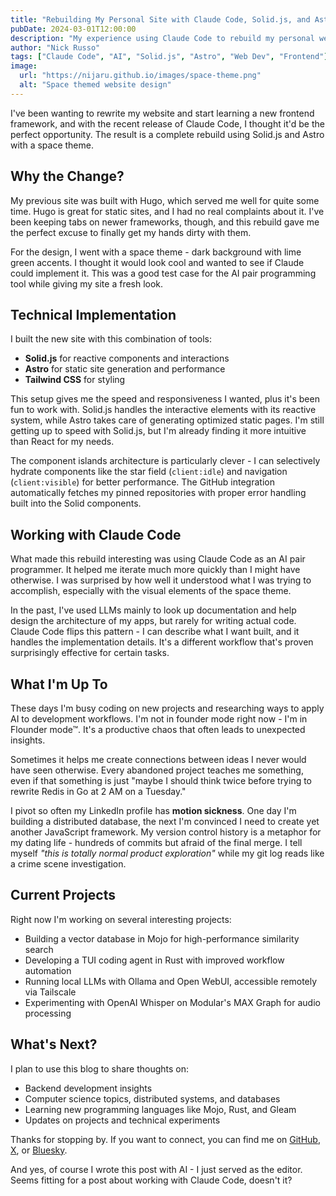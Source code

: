 ```yaml
---
title: "Rebuilding My Personal Site with Claude Code, Solid.js, and Astro"
pubDate: 2024-03-01T12:00:00
description: "My experience using Claude Code to rebuild my personal website with Solid.js and Astro featuring a space theme."
author: "Nick Russo"
tags: ["Claude Code", "AI", "Solid.js", "Astro", "Web Dev", "Frontend"]
image:
  url: "https://nijaru.github.io/images/space-theme.png"
  alt: "Space themed website design"
---
```


I've been wanting to rewrite my website and start learning a new frontend framework, and with the recent release of Claude Code, I thought it'd be the perfect opportunity. The result is a complete rebuild using Solid.js and Astro with a space theme.

## Why the Change?

My previous site was built with Hugo, which served me well for quite some time. Hugo is great for static sites, and I had no real complaints about it. I've been keeping tabs on newer frameworks, though, and this rebuild gave me the perfect excuse to finally get my hands dirty with them.

For the design, I went with a space theme - dark background with lime green accents. I thought it would look cool and wanted to see if Claude could implement it. This was a good test case for the AI pair programming tool while giving my site a fresh look.

## Technical Implementation

I built the new site with this combination of tools:

- **Solid.js** for reactive components and interactions
- **Astro** for static site generation and performance  
- **Tailwind CSS** for styling

This setup gives me the speed and responsiveness I wanted, plus it's been fun to work with. Solid.js handles the interactive elements with its reactive system, while Astro takes care of generating optimized static pages. I'm still getting up to speed with Solid.js, but I'm already finding it more intuitive than React for my needs.

The component islands architecture is particularly clever - I can selectively hydrate components like the star field (`client:idle`) and navigation (`client:visible`) for better performance. The GitHub integration automatically fetches my pinned repositories with proper error handling built into the Solid components.

## Working with Claude Code

What made this rebuild interesting was using Claude Code as an AI pair programmer. It helped me iterate much more quickly than I might have otherwise. I was surprised by how well it understood what I was trying to accomplish, especially with the visual elements of the space theme.

In the past, I've used LLMs mainly to look up documentation and help design the architecture of my apps, but rarely for writing actual code. Claude Code flips this pattern - I can describe what I want built, and it handles the implementation details. It's a different workflow that's proven surprisingly effective for certain tasks.

## What I'm Up To

These days I'm busy coding on new projects and researching ways to apply AI to development workflows. I'm not in founder mode right now - I'm in <span class="text-lime-300 font-medium">Flounder mode™.</span> It's a productive chaos that often leads to unexpected insights.

Sometimes it helps me create connections between ideas I never would have seen otherwise. Every abandoned project teaches me something, even if that something is just <span class="italic text-gray-100">"maybe I should think twice before trying to rewrite Redis in Go at 2 AM on a Tuesday."</span>

I pivot so often my LinkedIn profile has <strong class="text-lime-300">motion sickness</strong>. One day I'm building a distributed database, the next I'm convinced I need to create yet another JavaScript framework. My version control history is a metaphor for my dating life - <span class="bg-lime-500/10 px-1">hundreds of commits but afraid of the final merge</span>. I tell myself <em class="text-gray-100">"this is totally normal product exploration"</em> while my git log reads like a crime scene investigation.

## Current Projects

Right now I'm working on several interesting projects:

- Building a vector database in Mojo for high-performance similarity search
- Developing a TUI coding agent in Rust with improved workflow automation  
- Running local LLMs with Ollama and Open WebUI, accessible remotely via Tailscale
- Experimenting with OpenAI Whisper on Modular's MAX Graph for audio processing

## What's Next?

I plan to use this blog to share thoughts on:

- Backend development insights
- Computer science topics, distributed systems, and databases
- Learning new programming languages like Mojo, Rust, and Gleam
- Updates on projects and technical experiments

Thanks for stopping by. If you want to connect, you can find me on [GitHub](https://github.com/nijaru), [X](https://x.com/nijaru), or [Bluesky](https://bsky.app/profile/nijaru.bsky.social).

And yes, of course I wrote this post with AI - I just served as the editor. Seems fitting for a post about working with Claude Code, doesn't it?
